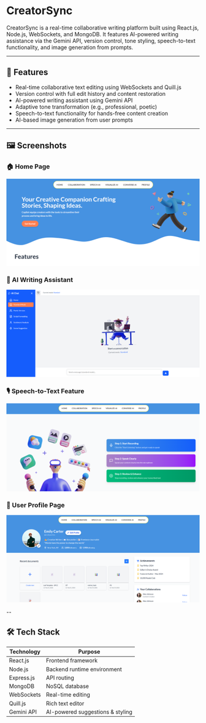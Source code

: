 # CreatorSync

CreatorSync is a real-time collaborative writing platform built using React.js, Node.js, WebSockets, and MongoDB. It features AI-powered writing assistance via the Gemini API, version control, tone styling, speech-to-text functionality, and image generation from prompts.

---

## 🚀 Features

- Real-time collaborative text editing using WebSockets and Quill.js
- Version control with full edit history and content restoration
- AI-powered writing assistant using Gemini API
- Adaptive tone transformation (e.g., professional, poetic)
- Speech-to-text functionality for hands-free content creation
- AI-based image generation from user prompts

---
## 🖼️ Screenshots

### 🏠 Home Page  
![Home Page](frontend/public/home.png)

### 🤖 AI Writing Assistant  
![AI Assistant](frontend/public/aibot.png)

### 🎙️ Speech-to-Text Feature  
![Speech-to-Text](frontend/public/speech.png)

### 👤 User Profile Page  
![User Profile](frontend/public/profile.png)

--
## 🛠️ Tech Stack

| Technology     | Purpose                          |
|----------------|----------------------------------|
| React.js       | Frontend framework               |
| Node.js        | Backend runtime environment      |
| Express.js     | API routing                      |
| MongoDB        | NoSQL database                   |
| WebSockets     | Real-time editing                |
| Quill.js       | Rich text editor                 |
| Gemini API     | AI-powered suggestions & styling |


